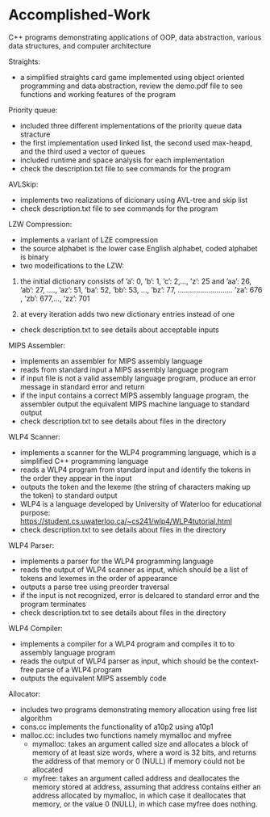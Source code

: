 # Accomplished-Work
C++ programs demonstrating applications of OOP, data abstraction, various data structures, and computer architecture

Straights:
- a simplified straights card game implemented using object oriented programming and data abstraction, review the demo.pdf file to see functions and working features of the program

Priority queue:
- included three different implementations of the priority queue data stracture
- the first implementation used linked list, the second used max-heapd, and the third used a vector of queues
- included runtime and space analysis for each implementation
- check the description.txt file to see commands for the program

AVLSkip:
- implements two realizations of dicionary using AVL-tree and skip list
- check description.txt file to see commands for the program

LZW Compression:
- implements a variant of LZE compression
- the source alphabet is the lower case English alphabet, coded alphabet is binary
- two modeifications to the LZW:
1. the initial dictionary consists of ’a’: 0, ’b’: 1, ’c’: 2,..., ’z’: 25 and ’aa’: 26, ’ab’: 27, ...., ’az’: 51,
’ba’: 52, ’bb’: 53, ..., ’bz’: 77,
...........................
’za’: 676 , ’zb’: 677,..., ’zz’: 701

2. at every iteration adds two new dictionary entries instead of one

- check description.txt to see details about acceptable inputs

MIPS Assembler:
- implements an assembler for MIPS assembly language
- reads from standard input a MIPS assembly language program
- if input file is not a valid assembly language program, produce an error message in standard error and return
- if the input contains a correct MIPS assembly language program, the assembler output the equivalent MIPS machine    language to standard output
- check description.txt to see details about files in the directory

WLP4 Scanner:
- implements a scanner for the WLP4 programming language, which is a simplified C++ programming language
- reads a WLP4 program from standard input and identify the tokens in the order they appear in the input
- outputs the token and the lexeme (the string of characters making up the token) to standard output
- WLP4 is a language developed by University of Waterloo for educational purpose:
https://student.cs.uwaterloo.ca/~cs241/wlp4/WLP4tutorial.html
- check description.txt to see details about files in the directory

WLP4 Parser:
- implements a parser for the WLP4 programming language
- reads the output of WLP4 scanner as input, which should be a list of tokens and lexemes in the order of appearance
- outputs a parse tree using preorder traversal
- if the input is not recognized, error is delcared to standard error and the program terminates
- check description.txt to see details about files in the directory

WLP4 Compiler:
- implements a compiler for a WLP4 program and compiles it to to assembly language program
- reads the output of WLP4 parser as input, which should be the context-free parse of a WLP4 program
- outputs the equivalent MIPS assembly code

Allocator:
- includes two programs demonstrating memory allocation using free list algorithm
- cons.cc implements the functionality of a10p2 using a10p1
- malloc.cc: includes two functions namely mymalloc and myfree
  - mymalloc: takes an argument called size and allocates a block of memory of at least size words, where a word is 32 bits, and returns the address of that memory or 0 (NULL) if memory could not be allocated
  - myfree: takes an argument called address and deallocates the memory stored at address, assuming that address contains either an address allocated by mymalloc, in which case it deallocates that memory, or the value 0 (NULL), in which case myfree does nothing.
